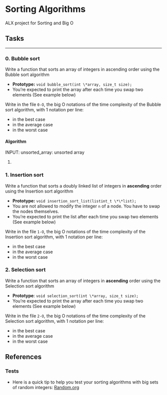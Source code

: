 # Sorting Algorithms

ALX project for Sorting and Big O

## Tasks

---

### 0. Bubble sort

Write a function that sorts an array of integers in ascending order using the Bubble sort algorithm

-   **Prototype:** `void bubble_sort(int \*array, size_t size);`
-   You’re expected to print the array after each time you swap two elements (See example below)

Write in the file `0-O`, the big O notations of the time complexity of the Bubble sort algorithm, with 1 notation per line:

-   in the best case
-   in the average case
-   in the worst case

#### Algorithm

INPUT:
unsorted_array: unsorted array

1.

### 1. Insertion sort

Write a function that sorts a doubly linked list of integers in **ascending** order using the Insertion sort algorithm

-   **Prototype:** `void insertion_sort_list(listint_t \*\*list);`
-   You are not allowed to modify the integer `n` of a node. You have to swap the nodes themselves.
-   You’re expected to print the list after each time you swap two elements (See example below)

Write in the file `1-O`, the big O notations of the time complexity of the Insertion sort algorithm, with 1 notation per line:

-   in the best case
-   in the average case
-   in the worst case

### 2. Selection sort

Write a function that sorts an array of integers in **ascending** order using the Selection sort algorithm

-   **Prototype**: `void selection_sort(int \*array, size_t size);`
-   You’re expected to print the array after each time you swap two elements (See example below)

Write in the file `2-O`, the big O notations of the time complexity of the Selection sort algorithm, with 1 notation per line:

-   in the best case
-   in the average case
-   in the worst case

## References

### Tests

-   Here is a quick tip to help you test your sorting algorithms with big sets of random integers: [Random.org](https://intranet.alxswe.com/rltoken/YR-VWQbICB59wZs1eAaI3w)
